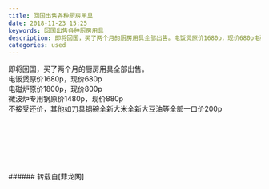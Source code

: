 ```yaml
---
title: 回国出售各种厨房用具
date: 2018-11-23 15:25
keywords: 回国出售各种厨房用具
description: 即将回国，买了两个月的厨房用具全部出售。电饭煲原价1680p，现价680p电磁炉原价1800p，现价800p微波炉专用锅原价1480p，现价880p不接受还价，其他如刀具锅碗全新大米全新大豆油等全部一口价200p
categories: used
---
```

<td class="t_f" id="postmessage_2338197">

即将回国，买了两个月的厨房用具全部出售。<br/>
电饭煲原价1680p，现价680p<br/>
电磁炉原价1800p，现价800p<br/>
微波炉专用锅原价1480p，现价880p<br/>
不接受还价，其他如刀具锅碗全新大米全新大豆油等全部一口价200p<br/>
<img alt="" border="0" class="zoom" data-cf-modified-ad1c1ca5d422c5e2a1bc9b9a-="" file="http://www.flw.ph/data/appbyme/upload/image/201811/23/WOqzAzwk5zWi.jpg" id="aimg_CD6B1" lazyloadthumb="1" onclick="" onmouseover="" src="http://www.flw.ph/data/appbyme/upload/image/201811/23/WOqzAzwk5zWi.jpg"/><br/>
<br/>
<img alt="" border="0" class="zoom" data-cf-modified-ad1c1ca5d422c5e2a1bc9b9a-="" file="http://www.flw.ph/data/appbyme/upload/image/201811/23/rj6YTQvnKCoe.jpg" id="aimg_nlmlS" lazyloadthumb="1" onclick="" onmouseover="" src="http://www.flw.ph/data/appbyme/upload/image/201811/23/rj6YTQvnKCoe.jpg"/><br/>
<br/>
<img alt="" border="0" class="zoom" data-cf-modified-ad1c1ca5d422c5e2a1bc9b9a-="" file="http://www.flw.ph/data/appbyme/upload/image/201811/23/2rMoEyDuLOJ9.jpg" id="aimg_YGOJo" lazyloadthumb="1" onclick="" onmouseover="" src="http://www.flw.ph/data/appbyme/upload/image/201811/23/2rMoEyDuLOJ9.jpg"/><br/>
<br/>
<img alt="" border="0" class="zoom" data-cf-modified-ad1c1ca5d422c5e2a1bc9b9a-="" file="http://www.flw.ph/data/appbyme/upload/image/201811/23/2w53wLIBU7kf.jpg" id="aimg_EDQJJ" lazyloadthumb="1" onclick="" onmouseover="" src="http://www.flw.ph/data/appbyme/upload/image/201811/23/2w53wLIBU7kf.jpg"/><br/>
<br/>
<img alt="" border="0" class="zoom" data-cf-modified-ad1c1ca5d422c5e2a1bc9b9a-="" file="http://www.flw.ph/data/appbyme/upload/image/201811/23/kzhXMedRHGj6.jpg" id="aimg_J7pjW" lazyloadthumb="1" onclick="" onmouseover="" src="http://www.flw.ph/data/appbyme/upload/image/201811/23/kzhXMedRHGj6.jpg"/><br/>
<br/>
<img alt="" border="0" class="zoom" data-cf-modified-ad1c1ca5d422c5e2a1bc9b9a-="" file="http://www.flw.ph/data/appbyme/upload/image/201811/23/7hNLgT4Mzjcf.jpg" id="aimg_Ti89v" lazyloadthumb="1" onclick="" onmouseover="" src="http://www.flw.ph/data/appbyme/upload/image/201811/23/7hNLgT4Mzjcf.jpg"/><br/>
<br/>
</td>
###### 转载自[菲龙网]